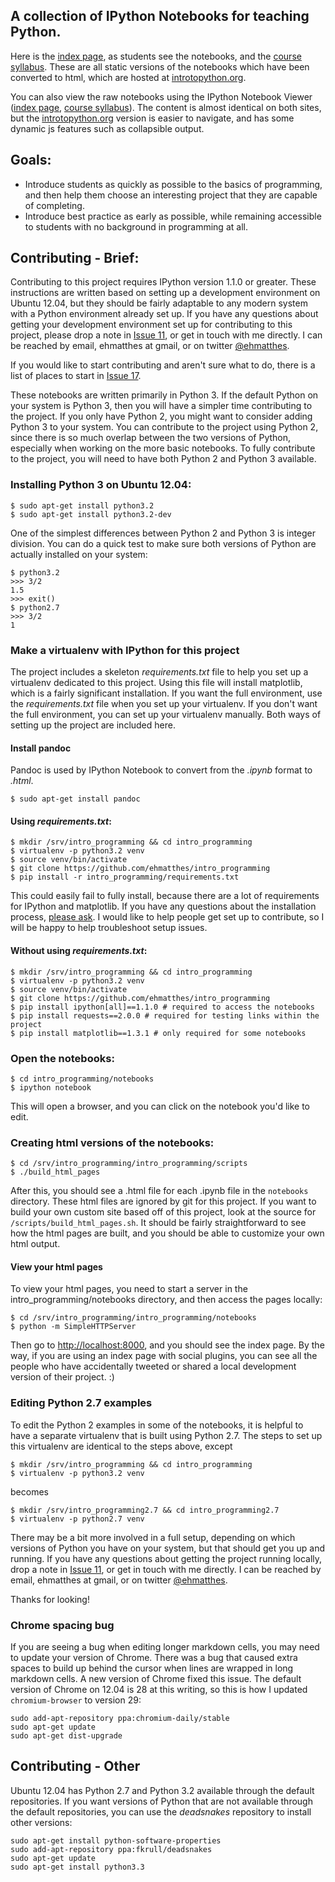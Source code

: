 A collection of IPython Notebooks for teaching Python.
---

Here is the [index page](http://www.introtopython.org), as students see the notebooks, and the [course syllabus](http://www.introtopython.org/syllabus.html). These are all static versions of the notebooks which have been converted to html, which are hosted at [introtopython.org](http://www.introtopython.org).

You can also view the raw notebooks using the IPython Notebook Viewer ([index page](http://nbviewer.ipython.org/urls/raw.github.com/ehmatthes/intro_programming/master/notebooks/index.ipynb), [course syllabus](http://nbviewer.ipython.org/urls/raw.github.com/ehmatthes/intro_programming/master/notebooks/syllabus.ipynb)). The content is almost identical on both sites, but the [introtopython.org](http://introtopython.org) version is easier to navigate, and has some dynamic js features such as collapsible output.

Goals:
---
- Introduce students as quickly as possible to the basics of programming, and then help them choose an interesting project that they are capable of completing.
- Introduce best practice as early as possible, while remaining accessible to students with no background in programming at all.

Contributing - Brief:
---
Contributing to this project requires IPython version 1.1.0 or greater. These instructions are written based on setting up a development environment on Ubuntu 12.04, but they should be fairly adaptable to any modern system with a Python environment already set up. If you have any questions about getting your development environment set up for contributing to this project, please drop a note in [Issue 11](https://github.com/ehmatthes/intro_programming/issues/11), or get in touch with me directly. I can be reached by email, ehmatthes at gmail, or on twitter [@ehmatthes](https://twitter.com/ehmatthes).

If you would like to start contributing and aren't sure what to do, there is a list of places to start in [Issue 17](https://github.com/ehmatthes/intro_programming/issues/17).

These notebooks are written primarily in Python 3. If the default Python on your system is Python 3, then you will have a simpler time contributing to the project. If you only have Python 2, you might want to consider adding Python 3 to your system. You can contribute to the project using Python 2, since there is so much overlap between the two versions of Python, especially when working on the more basic notebooks. To fully contribute to the project, you will need to have both Python 2 and Python 3 available.

### Installing Python 3 on Ubuntu 12.04:
    $ sudo apt-get install python3.2
    $ sudo apt-get install python3.2-dev

One of the simplest differences between Python 2 and Python 3 is integer division. You can do a quick test to make sure both versions of Python are actually installed on your system:

    $ python3.2
    >>> 3/2
    1.5
    >>> exit()
    $ python2.7
    >>> 3/2
    1

### Make a virtualenv with IPython for this project
The project includes a skeleton *requirements.txt* file to help you set up a virtualenv dedicated to this project. Using this file will install matplotlib, which is a fairly significant installation. If you want the full environment, use the *requirements.txt* file when you set up your virtualenv. If you don't want the full environment, you can set up your virtualenv manually. Both ways of setting up the project are included here.

#### Install pandoc
Pandoc is used by IPython Notebook to convert from the *.ipynb* format to *.html*.

    $ sudo apt-get install pandoc

#### Using *requirements.txt*:
    $ mkdir /srv/intro_programming && cd intro_programming
    $ virtualenv -p python3.2 venv
    $ source venv/bin/activate
    $ git clone https://github.com/ehmatthes/intro_programming
    $ pip install -r intro_programming/requirements.txt

This could easily fail to fully install, because there are a lot of requirements for IPython and matplotlib. If you have any questions about the installation process, [please ask](https://github.com/ehmatthes/intro_programming/issues/11). I would like to help people get set up to contribute, so I will be happy to help troubleshoot setup issues.

#### Without using *requirements.txt*:
    $ mkdir /srv/intro_programming && cd intro_programming
    $ virtualenv -p python3.2 venv
    $ source venv/bin/activate
    $ git clone https://github.com/ehmatthes/intro_programming
    $ pip install ipython[all]==1.1.0 # required to access the notebooks
    $ pip install requests==2.0.0 # required for testing links within the project
    $ pip install matplotlib==1.3.1 # only required for some notebooks

### Open the notebooks:
    $ cd intro_programming/notebooks
    $ ipython notebook

This will open a browser, and you can click on the notebook you'd like to edit.

### Creating html versions of the notebooks:

    $ cd /srv/intro_programming/intro_programming/scripts
    $ ./build_html_pages

After this, you should see a .html file for each .ipynb file in the `notebooks` directory. These html files are ignored by git for this project. If you want to build your own custom site based off of this project, look at the source for `/scripts/build_html_pages.sh`. It should be fairly straightforward to see how the html pages are built, and you should be able to customize your own html output.

#### View your html pages
To view your html pages, you need to start a server in the intro_programming/notebooks directory, and then access the pages locally:

    $ cd /srv/intro_programming/intro_programming/notebooks
    $ python -m SimpleHTTPServer

Then go to [http://localhost:8000](http://localhost:8000), and you should see the index page. By the way, if you are using an index page with social plugins, you can see all the people who have accidentally tweeted or shared a local development version of their project. :)

### Editing Python 2.7 examples

To edit the Python 2 examples in some of the notebooks, it is helpful to have a separate virtualenv that is built using Python 2.7. The steps to set up this virtualenv are identical to the steps above, except

    $ mkdir /srv/intro_programming && cd intro_programming
    $ virtualenv -p python3.2 venv

becomes

    $ mkdir /srv/intro_programming2.7 && cd intro_programming2.7
    $ virtualenv -p python2.7 venv

There may be a bit more involved in a full setup, depending on which versions of Python you have on your system, but that should get you up and running. If you have any questions about getting the project running locally, drop a note in [Issue 11](https://github.com/ehmatthes/intro_programming/issues/11), or get in touch with me directly. I can be reached by email, ehmatthes at gmail, or on twitter [@ehmatthes](https://twitter.com/ehmatthes).

Thanks for looking!

### Chrome spacing bug
If you are seeing a bug when editing longer markdown cells, you may need to update your version of Chrome. There was a bug that caused extra spaces to build up behind the cursor when lines are wrapped in long markdown cells. A new version of Chrome fixed this issue. The default version of Chrome on 12.04 is 28 at this writing, so this is how I updated `chromium-browser` to version 29:

    sudo add-apt-repository ppa:chromium-daily/stable
    sudo apt-get update
    sudo apt-get dist-upgrade

Contributing - Other
---
Ubuntu 12.04 has Python 2.7 and Python 3.2 available through the default repositories. If you want versions of Python that are not available through the default repositories, you can use the *deadsnakes* repository to install other versions:

    sudo apt-get install python-software-properties
    sudo add-apt-repository ppa:fkrull/deadsnakes    
    sudo apt-get update    
    sudo apt-get install python3.3
